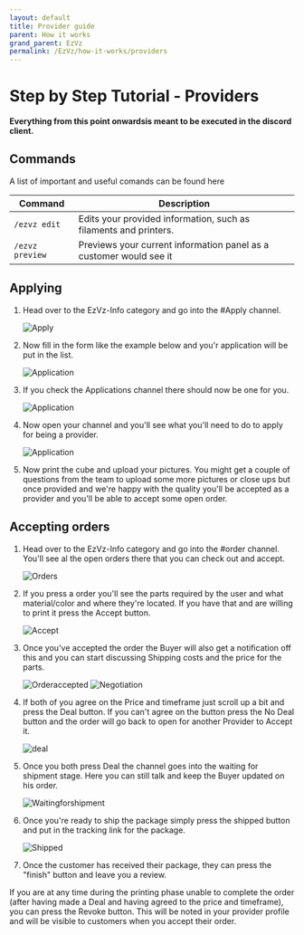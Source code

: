 ```yaml
---
layout: default
title: Provider guide
parent: How it works
grand_parent: EzVz
permalink: /EzVz/how-it-works/providers
---
```


# Step by Step Tutorial - Providers

**Everything from this point onwardsis meant to be executed in the discord client.**

## Commands

A list of important and useful comands can be found here

| Command             | Description                                                        |
| ------------------- | ------------------------------------------------------------------ |
| ```/ezvz edit```    | Edits your provided information, such as filaments and printers.   |
| ```/ezvz preview``` | Previews your current information panel as a customer would see it |

## Applying

1. Head over to the EzVz-Info category and go into the #Apply channel.

    ![Apply](/assets/images/ezvz/how_to/providers/providers_application/Apply.PNG)

2. Now fill in the form like the example below and you'r application will be put in the list.

    ![Application](/assets/images/ezvz/how_to/providers/providers_application/Application.PNG)

3. If you check the Applications channel there should now be one for you.

    ![Application](/assets/images/ezvz/how_to/providers/providers_application/Application%20channel.PNG)

4. Now open your channel and you'll see what you'll need to do to apply for being a provider.

    ![Application](/assets/images/ezvz/how_to/providers/providers_application/Application%20channel2.PNG)

5. Now print the cube and upload your pictures. You might get a couple of questions from the team to upload some more pictures or close ups but once provided and we're happy with the quality you'll be accepted as a provider and you'll be able to accept some open order.

## Accepting orders

1. Head over to the EzVz-Info category and go into the #order channel. You'll see al the open orders there that you can check out and accept.

    ![Orders](/assets/images/ezvz/how_to/providers/providers_orders/Orders.PNG)

2. If you press a order you'll see the parts required by the user and what material/color and where they're located. If you have that and are willing to print it press the Accept button.

    ![Accept](/assets/images/ezvz/how_to/providers/providers_orders/Accept%20Order.PNG)

3. Once you've accepted the order the Buyer will also get a notification off this and you can start discussing Shipping costs and the price for the parts.

    ![Orderaccepted](/assets/images/ezvz/how_to/providers/providers_orders/Order%20accepted.PNG)
    ![Negotiation](/assets/images/ezvz/how_to/providers/providers_orders/Negotiations.PNG)

4. If both of you agree on the Price and timeframe just scroll up a bit and press the Deal button. If you can't agree on the button press the No Deal button and the order will go back to open for another Provider to Accept it.

    ![deal](/assets/images/ezvz/how_to/providers/providers_orders/Dealbutton.PNG)

5. Once you both press Deal the channel goes into the waiting for shipment stage. Here you can still talk and keep the Buyer updated on his order.

    ![Waitingforshipment](/assets/images/ezvz/how_to/providers/providers_orders/Shipment_Wait.PNG)

6. Once you're ready to ship the package simply press the shipped button and put in the tracking link for the package.

    ![Shipped](/assets/images/ezvz/how_to/providers/providers_orders/Shipped.PNG)

7. Once the customer has received their package, they can press the "finish" button and leave you a review.

If you are at any time during the printing phase unable to complete the order (after having made a Deal and having agreed to the price and timeframe), you can press the Revoke button. This will be noted in your provider profile and will be visible to customers when you accept their order.

